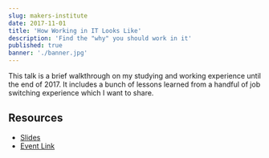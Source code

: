 ```yaml
---
slug: makers-institute
date: 2017-11-01
title: 'How Working in IT Looks Like'
description: 'Find the "why" you should work in it'
published: true
banner: './banner.jpg'
---
```


This talk is a brief walkthrough on my studying and working experience until the end of 2017.
It includes a bunch of lessons learned from a handful of job switching experience which I want to share.

## Resources

- [Slides](https://speakerdeck.com/zainfathoni/how-working-in-it-looks-like)
- [Event Link](https://www.facebook.com/photo.php?fbid=10212575629776987&set=a.4285339262978&type=3&theater)
